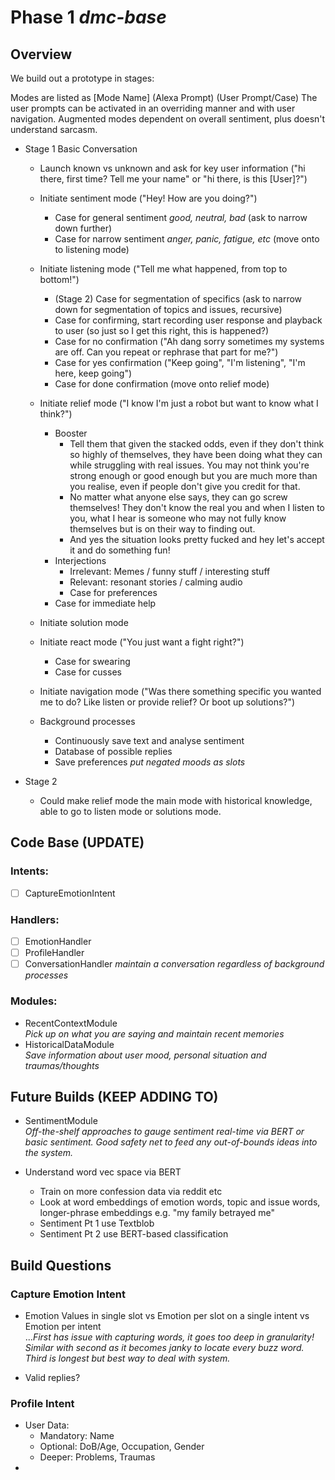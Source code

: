 # Phase 1 *dmc-base*

## Overview

We build out a prototype in stages:

Modes are listed as [Mode Name] (Alexa Prompt) (User Prompt/Case)
The user prompts can be activated in an overriding manner and with user navigation.
Augmented modes dependent on overall sentiment, plus doesn't understand sarcasm.

* Stage 1 Basic Conversation
  * Launch known vs unknown and ask for key user information ("hi there, first time? Tell me your name" or "hi there, is this [User]?")
  * Initiate sentiment mode ("Hey! How are you doing?")
    * Case for general sentiment _good, neutral, bad_ (ask to narrow down further)
    * Case for narrow sentiment _anger, panic, fatigue, etc_ (move onto to listening mode)
  * Initiate listening mode ("Tell me what happened, from top to bottom!")
    * (Stage 2) Case for segmentation of specifics (ask to narrow down for segmentation of topics and issues, recursive)
    * Case for confirming, start recording user response and playback to user (so just so I get this right, this is happened?)
    * Case for no confirmation ("Ah dang sorry sometimes my systems are off. Can you repeat or rephrase that part for me?")
    * Case for yes confirmation ("Keep going", "I'm listening", "I'm here, keep going")
    * Case for done confirmation (move onto relief mode)
  * Initiate relief mode ("I know I'm just a robot but want to know what I think?") 
    * Booster
      * Tell them that given the stacked odds, even if they don't think so highly of themselves, they have been doing what they can while struggling with real issues. You may not think you're strong enough or good enough but you are much more than you realise, even if people don't give you credit for that.
      * No matter what anyone else says, they can go screw themselves! They don't know the real you and when I listen to you, what I hear is someone who may not fully know themselves but is on their way to finding out.
      * And yes the situation looks pretty fucked and hey let's accept it and do something fun!
    * Interjections
      * Irrelevant: Memes / funny stuff / interesting stuff
      * Relevant: resonant stories / calming audio
      * Case for preferences 
    * Case for immediate help  
  * Initiate solution mode
  * Initiate react mode ("You just want a fight right?")
    * Case for swearing
    * Case for cusses
  * Initiate navigation mode ("Was there something specific you wanted me to do? Like listen or provide relief? Or boot up solutions?")
    
  * Background processes
    * Continuously save text and analyse sentiment
    * Database of possible replies
    * Save preferences
_put negated moods as slots_  

* Stage 2
  * Could make relief mode the main mode with historical knowledge, able to go to listen mode or solutions mode.


## Code Base (UPDATE)

### Intents:
* [ ] CaptureEmotionIntent

### Handlers:
* [ ] EmotionHandler 
* [ ] ProfileHandler 
* [ ] ConversationHandler *maintain a conversation regardless of background processes*

### Modules:
* RecentContextModule  
*Pick up on what you are saying and maintain recent memories*  
* HistoricalDataModule  
*Save information about user mood, personal situation and traumas/thoughts*  

## Future Builds (KEEP ADDING TO)

* SentimentModule  
*Off-the-shelf approaches to gauge sentiment real-time via BERT or basic sentiment. Good safety net to feed any out-of-bounds ideas into the system.* 

* Understand word vec space via BERT
  * Train on more confession data via reddit etc
  * Look at word embeddings of emotion words, topic and issue words, longer-phrase embeddings e.g. "my family betrayed me"
  * Sentiment Pt 1 use Textblob
  * Sentiment Pt 2 use BERT-based classification

## Build Questions

### Capture Emotion Intent
* Emotion Values in single slot vs Emotion per slot on a single intent vs Emotion per intent  
..._First has issue with capturing words, it goes too deep in granularity! Similar with second as it becomes janky to locate every buzz word. Third is longest but best way to deal with system._  

* Valid replies?

### Profile Intent
* User Data:
  - Mandatory: Name
  - Optional: DoB/Age, Occupation, Gender
  - Deeper: Problems, Traumas
* 


